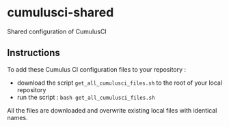 # cumulusci-shared
Shared configuration of CumulusCI

## Instructions
To add these Cumulus CI configuration files to your repository :
- download the script ```get_all_cumulusci_files.sh``` to the root of your local repository
- run the script : ```bash get_all_cumulusci_files.sh```

All the files are downloaded and overwrite existing local files with identical names.
